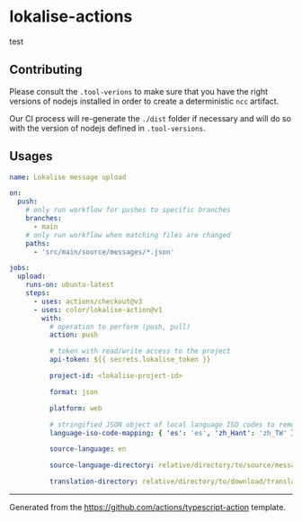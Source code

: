 # lokalise-actions

test

## Contributing

Please consult the `.tool-verions` to make sure that you have the right
versions of nodejs installed in order to create a deterministic `ncc` artifact.

Our CI process will re-generate the `./dist` folder if necessary and will do so
with the version of nodejs defined in `.tool-versions`.

## Usages

```yaml
name: Lokalise message upload

on:
  push:
    # only run workflow for pushes to specific branches
    branches:
      - main
    # only run workflow when matching files are changed
    paths:
      - 'src/main/source/messages/*.json'

jobs:
  upload:
    runs-on: ubuntu-latest
    steps:
      - uses: actions/checkout@v3
      - uses: color/lokalise-action@v1
        with:
          # operation to perform (push, pull)
          action: push

          # token with read/write access to the project
          api-token: ${{ secrets.lokalise_token }}

          project-id: <lokalise-project-id>

          format: json

          platform: web

          # stringified JSON object of local language ISO codes to remote
          language-iso-code-mapping: { 'es': 'es', 'zh_Hant': 'zh_TW' }

          source-language: en

          source-language-directory: relative/directory/to/source/messages

          translation-directory: relative/directory/to/download/translations
```

---

Generated from the https://github.com/actions/typescript-action template.
